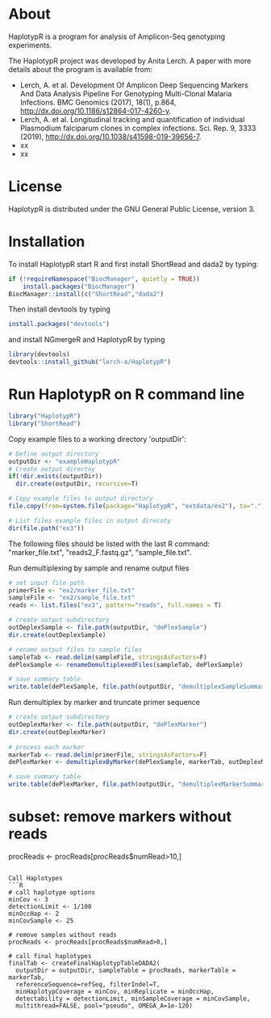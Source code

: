 # About

HaplotypR is a program for analysis of Amplicon-Seq genotyping experiments. 

The HaplotypR project was developed by Anita Lerch. A paper with more details about the program is available from:

  * Lerch, A. et al. Development Of Amplicon Deep Sequencing Markers And Data Analysis Pipeline For Genotyping Multi-Clonal Malaria Infections. BMC Genomics (2017), 18(1), p.864, http://dx.doi.org/10.1186/s12864-017-4260-y.
  * Lerch, A. et al. Longitudinal tracking and quantification of individual Plasmodium falciparum clones in complex infections. Sci. Rep. 9, 3333 (2019), http://dx.doi.org/10.1038/s41598-019-39656-7.
  * xx
  * xx

# License

HaplotypR is distributed under the GNU General Public License, version 3.

# Installation

To install HaplotypR start R and first install ShortRead and dada2 by typing:

```R
if (!requireNamespace("BiocManager", quietly = TRUE))
    install.packages("BiocManager")
BiocManager::install(c("ShortRead","dada2")
```

Then install devtools by typing

```R
install.packages("devtools")
```

and install NGmergeR and HaplotypR by typing

```R
library(devtools)
devtools::install_github("lerch-a/HaplotypR")
```

# Run HaplotypR on R command line

```R
library("HaplotypR")
library("ShortRead")
```

Copy example files to a working directory 'outputDir':
```R
# Define output directory 
outputDir <- "exampleHaplotypR"  
# Create output directoy
if(!dir.exists(outputDir))
  dir.create(outputDir, recursive=T)

# Copy example files to output directory
file.copy(from=system.file(package="HaplotypR", "extdata/ex2"), to=".", recursive = T)

# List files example files in output direcoty
dir(file.path("ex3"))
```
The following files should be listed with the last R command: "marker_file.txt", "reads2_F.fastq.gz", "sample_file.txt". 

Run demultiplexing by sample and rename output files
```R
# set input file path
primerFile <- "ex2/marker_file.txt"
sampleFile <- "ex2/sample_file.txt"
reads <- list.files("ex3", pattern="reads", full.names = T)

# create output subdirectory 
outDeplexSample <- file.path(outputDir, "dePlexSample")
dir.create(outDeplexSample)

# rename output files to sample files
sampleTab <- read.delim(sampleFile, stringsAsFactors=F)
dePlexSample <- renameDemultiplexedFiles(sampleTab, dePlexSample)

# save summary table
write.table(dePlexSample, file.path(outputDir, "demultiplexSampleSummary.txt"), sep="\t", row.names=F)
```

Run demultiplex by marker and truncate primer sequence
```R
# create output subdirectory 
outDeplexMarker <- file.path(outputDir, "dePlexMarker")
dir.create(outDeplexMarker)
  
# process each marker
markerTab <- read.delim(primerFile, stringsAsFactors=F)
dePlexMarker <- demultiplexByMarker(dePlexSample, markerTab, outDeplexMarker)

# save summary table
write.table(dePlexMarker, file.path(outputDir, "demultiplexMarkerSummary.txt"), sep="\t", row.names=F)
```

# subset: remove markers without reads 
procReads <- procReads[procReads$numRead>10,]

```

Call Haplotypes
```R
# call haplotype options
minCov <- 3
detectionLimit <- 1/100
minOccHap <- 2
minCovSample <- 25

# remove samples without reads
procReads <- procReads[procReads$numRead>0,]

# call final haplotypes
finalTab <- createFinalHaplotypTableDADA2(
  outputDir = outputDir, sampleTable = procReads, markerTable = markerTab,
  referenceSequence=refSeq, filterIndel=T,
  minHaplotypCoverage = minCov, minReplicate = minOccHap, 
  detectability = detectionLimit, minSampleCoverage = minCovSample,
  multithread=FALSE, pool="pseudo", OMEGA_A=1e-120)
```

